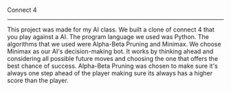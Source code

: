 Connect 4
___________________________________________________________________________
This project was made for my AI class. We built a clone of connect 4 that you play against a AI. The program language we used was Python. The algorithms that we used were Alpha-Beta Pruning and Minimax.
We choose Minimax as our AI's decision-making bot. It works by thinking ahead and considering all possible future moves and choosing the one that offers the best chance of success. Alpha-Beta Pruning was chosen to make sure it's always one step ahead of the player making sure its always has a higher score than the player.
